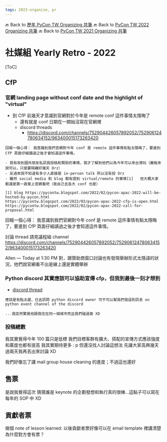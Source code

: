 ```yaml
---
tags: 2022-organize, pr
---
```


🔙 Back to [歷年 PyCon TW Organizing 共筆](/ryPr7SFyP/%2FHM5mHCFKQCu7-W5ea8ITcw%3Fview)
🔙 Back to [PyCon TW 2022 Organizing 共筆](/F4qRbwIsQXWH5B6cZ6Pzyw)
🔙 Back to [PyCon TW 2021 Organizing 共筆](/Wb9vQrfJQk-5tPoPR23hwA)

# 社媒組 Yearly Retro - 2022

[ToC]

## CfP
### 官網 landing page without conf date and the highlight of "virtual"
- 到 CfP 前幾天才意識到官網對於今年是 remote conf 這件事情太隱晦了
    - 還有就是 conf 日期在一開始沒寫在官網裡
    - discord threads
        - https://discord.com/channels/752904426057892052/752906124780634152/963400015173263420
```
回報一個心得： 我意識到我們官網對今年 conf 是 remote 這件事情有點太隱晦了，要進到 CfP 頁面仔細讀過之後才會知道這件事情。

- 我有收到國外朋友私訊我投稿和贊助的事情，我才了解到他們以為今年可以來台灣玩（嚴格來說可以，只是要隔離好幾天 Orz）
- 反過來說不知道有多少人直接是 in-person talk 所以沒有投 Orz
- 雖然 social media 和 blog 都有提到 virtual/remote 的事情[1]   但大概大家都還是第一直覺上官網看吧（我自己去各大 conf 也是）

[1] blog https://pycontw.blogspot.com/2022/02/pycon-apac-2022-will-be-hosted-by-pycon.html
https://pycontw.blogspot.com/2022/03/pycon-apac-2022-cfp-is-open.html
https://pycontw.blogspot.com/2022/02/pycon-apac-2022-call-for-proposal.html
```

回報一個心得： 我意識到我們官網對今年 conf 是 remote 這件事情有點太隱晦了，要進到 CfP 頁面仔細讀過之後才會知道這件事情。

討論 thread 請見議程組 channel https://discord.com/channels/752904426057892052/752906124780634152/963400015173263420

Allen — Today at 1:30 PM
對，跟贊助商窗口討論也有發現舉辦形式太隱諱的狀況，他們說官網看不出是線上還是實體舉辦

### Python discord 其實應該可以協助宣傳 cfp，但我到最後一刻才想到
- [discord thread](https://discord.com/channels/752904426057892052/900932437167710228/964460800070803456)
```
應該是有點太遲，已去訊問 python discord owner 可不可以幫我們發這則訊息 on python event channel of the discord

...我突然驚覺他跟我住在同一個城市而且我們碰過面 XD
```

### 投稿總數
我其實覺得今年 100 篇只是低標    我們目標客群有擴大、搭配的宣傳方式應該強度和廣度也都有提高    我其實期待更多 : p    但還沒找人討論這想法     先讓大家高興幾天    過兩天我再丟出來討論 XD


我們好像忘了講 mail group house cleaning 的進度；不過這也還好

## 售票

是說我覺得這次 猜猜誰是 keynote 的企劃發想和執行真的很棒...這點子可以寫在每年的 SOP 中 XD

## 貢獻者票
做個 note of lesson learned: 以後貢獻者票好像可以在 email template 裡講清楚為什麼對方會有票？
